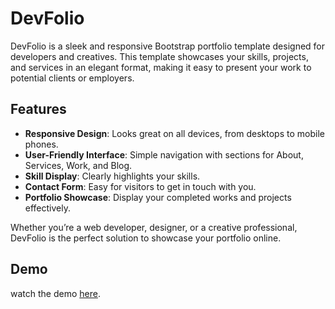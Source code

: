 # DevFolio
DevFolio is a sleek and responsive Bootstrap portfolio template designed for developers and creatives. This template showcases your skills, projects, and services in an elegant format, making it easy to present your work to potential clients or employers.
## Features
- **Responsive Design**: Looks great on all devices, from desktops to mobile phones.
- **User-Friendly Interface**: Simple navigation with sections for About, Services, Work, and Blog.
- **Skill Display**: Clearly highlights your skills.
- **Contact Form**: Easy for visitors to get in touch with you.
- **Portfolio Showcase**: Display your completed works and projects effectively.

Whether you’re a web developer, designer, or a creative professional, DevFolio is the perfect solution to showcase your portfolio online.

## Demo
watch the demo [here](https://drive.google.com/file/d/1aAqaiTVmdDa-PqGuHEP6ETMlbbggqcJa/view?usp=sharing).
